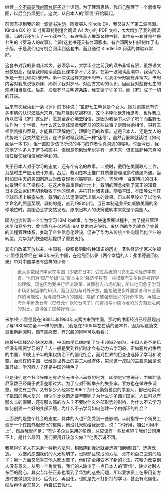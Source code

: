 
<!--
title: 从盲信的日本人说起
cover: ./cover.png
-->

继续[一个不需要我的草台班子](https://yylives.cc/2024/08/13/001-makeshift-troupe-that-not-need-me/)这个话题。为了理清思路，我自己整理了一个思维导图，以后会持续更新。这次，从日本人的”盲信“开始聊起。

前面有提到我的第一波[读书冲动](https://yylives.cc/2024/09/11/code-without-a-place-to-be-put/)，随着买入 Kindle DX，我又进入了第二波高潮。Kindle DX 的 10 寸屏幕特别适合阅读 A4 大小的 PDF 文档，大大增加了我的阅读量。当时我还加入了一个读书会，有许多高人推荐各种书籍，其中有一套就是盐野七生的《罗马人的故事》。当时这套书还只有台湾版本，有台湾网友扫描制作了电子版，于是我们也有机会阅读到这套书，而且通过 Kindle DX 阅读的体验非常好。

这套书对我的影响非常大。必须承认，大学毕业之前我的读书非常有限，虽然语文分数很高，但是我的阅读范围比课本多不了太多。在第一波阅读高潮中，我读的大多是一些比较功利的书。第一次读这样大部头的书，给我带来的震撼非常大。书的内容对我来说很新鲜，刷新了我对罗马、对西方文明的认识，因而我对盐野七生的观点相当信任。后来，沿着罗马文明这条路，我又读了许多书，而《罗》成了一切的开端。

后来有次我读到一条《罗》的书评说：“盐野七生毕竟是个女人，她对凯撒还有许多事情的认识还是太天真。”抛开性别歧视不谈，这个书评让我开始思考，也许我之所以觉得《罗》这么好，愿意全身心地去相信，是因为我读书太少了吧？而盐野七生作为一个学者，为什么这么信任凯撒和罗马的这些故事？是因为她相信，只有去相信凯撒和罗马，才能真正理解他们，理解他们的故事。这是日本人、还是女人的优势吧？我突然意识到，在许多时候我缺乏一种“迷信”，虽然我很早就读过《如何阅读一本书》，但一直缺少该书所说的与书的作者认真沟通的精神。时至今日，我又读了许多关于罗马的图书，慢慢意识到当年似乎有一点天真，但正是那种天真的信任促使我相信我所学到的。

关于日本人对于学习的态度，还有个有名的故事。二战时，戴明在美国政府工作，为战时生产应用统计方法。战后，戴明在本土推广其质量管理理念时遭遇冷遇。当时如日中天的美国制造业对改变现状兴趣寥寥。然而，1950年，百废待兴的日本向戴明伸出了橄榄枝。在这片急需重建的土地上，戴明的理念找到了真正的知音。日本企业家们热切地吸收了他的观点，并将其付诸实践。随着丰田、本田等公司在全球市场上崭露头角，戴明的方法逐渐显示出惊人的效果。日本甚至设立了以他名字命名的质量奖项。讽刺的是，直到1980年代，当日本制造业开始威胁美国的全球地位时，美国企业才突然发现，原来日本人的诀窍戴明本来就是个美国人。

国内也流传着一个华为学习 IBM 的故事。华为在快速发展过程中，为了提升管理水平和竞争力，曾花费几十亿聘请 IBM 提供咨询服务。IBM 帮助华为建立了完善的流程管理体系，推动了企业信息化建设，促进了华为从传统企业向现代化企业的转型，为华为的快速崛起提供了重要支持。

其实自改革开放以来，中国有一段积极吸取各种知识的历史。著名经济学家米尔顿·弗里德曼曾经在1980年来到中国，在他的回忆录《两个幸运的人：弗里德曼回忆录》中对中国学者有这样的评价：

> 绝大多数经济学家在中国（少数在日本）受过系统的马克思主义经济学教育。他们对“资产阶级”或“资本主义”经济学只有一些模糊而又多数是被误导的理解。现在因为要进行经济改革，试图引入市场机制，所以他们急于学习市场如何运作的知识。而且因为与对外开放，能接触更多外国学者和专业著作的可能性，及与海外华侨的接触，唤醒了被强制压抑的好奇本能。再加上海外华侨及台湾（已经允许谈论台湾了）的富裕与中国内地的贫穷落后之间的对比，更增强了这种好奇心。

米尔顿·弗里德曼在1988年和1993年又两次来到中国，那时的中国经济已经展现出了与1980年完全不一样的景象。（我是在2005年左右读的这本书，因为写这篇文章重新翻阅时，颇有些感慨，有兴趣的同学可以看看。）

随着中国经济的快速发展，中国似乎已经走到了许多领域的前沿，中国人是不是已经没有需要学习的了？人一般是受到挫折时才会有动力去学习的，正如鸦片战争后的中国，即使上千年的集权统治下的僵化社会，面对世界的巨变也选择了学习和改变。而现在的中国，已经是世界上的第二大经济体，实现这一成就的主要原因是改革开放、学习西方？还是中国的特色？

但是我们这个社会好像还有许多无法令人满意的地方。即使是官方统计，中国的基尼系数已经属于贫富差距过大。为了应对不断攀升的失业率，官方也在做许多调整。即使有工作，又有多少人经常在996？为什么勤劳善良的中国人，都已经实现了祖国的伟大复兴，但似乎比以前还要辛苦呢？为什么许多西方国家，人民可以有那么长的假期，还有那么高的收入？不要说什么外部形势的影响，为什么不去学习如何创建一个好的外部环境，为什么不去学习如何创建一个内循环的社会？

上面说的是整个社会的态度，具体的人也不免受到一些影响。以前指导一个新员工调研一个在国外很流行的框架，他没几天就给我反馈，说：“不好用，咱公司用不上”，然后我就问他：“有许多企业采用的东西，总应该有一些优点吧？我们公司用不上，是什么原因，我们要用好该怎么做？”他表示说不清。

我觉得许多人在采用一种新方法时，稍微遇到挫折就会选择”因地制宜“、选择改造。一方面的原因我们的人太聪明了，觉得那些现成的方法一定不如自己空洞的脑子；另一方面又觉得其他人都太蠢了，他们完全接受不了新的方法，花精力改变别人没有意义。从另一个角度看，我们的人缺少了一点日本人的”盲信“，缺少对别人东西的耐心。其实当年任正非也看到了华为的这些问题，所以要求员工在采用新方法时要做到先僵化、后优化、再固化，也就是先不打折扣的学习，甚至有点僵化，然后再体会其意义，再尝试去优化。





